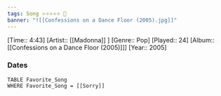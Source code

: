 ```yaml
---
tags: Song ⭐⭐⭐⭐⭐ 💛
banner: "![[Confessions on a Dance Floor (2005).jpg]]"
---
```

[Time:: 4:43]
[Artist:: [[Madonna]] ]
[Genre:: Pop]
[Played:: 24]
[Album:: [[Confessions on a Dance Floor (2005)]]]
[Year:: 2005]
### Dates
````dataview
TABLE Favorite_Song
WHERE Favorite_Song = [[Sorry]]
````